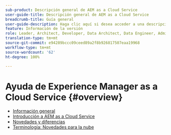 ```yaml
---
sub-product: Descripción general de AEM as a Cloud Service
user-guide-title: Descripción general de AEM as a Cloud Service
breadcrumb-title: Guía general
user-guide-description: Haga clic aquí si desea acceder a una descripción general de Experience Manager as a Cloud Service, incluida una introducción, terminología, etc.
feature: Información de la versión
role: Leader, Architect, Developer, Data Architect, Data Engineer, Administrator, Business Practitioner
translation-type: tm+mt
source-git-commit: e94289bccc09ceed89a2f8b926817507eaa19968
workflow-type: tm+mt
source-wordcount: '62'
ht-degree: 100%

---
```



# Ayuda de Experience Manager as a Cloud Service {#overview}

+ [Información general](/help/overview/home.md)
+ [Introducción a AEM as a Cloud Service](introduction.md)
+ [Novedades y diferencias](what-is-new-and-different.md)
+ [Terminología: Novedades para la nube](terminology.md)

